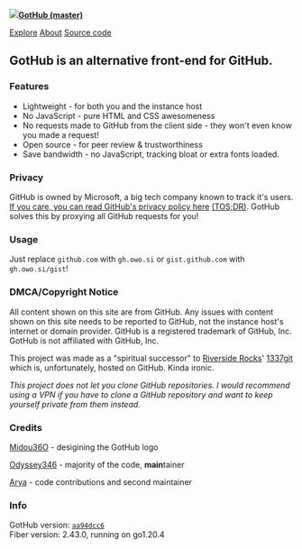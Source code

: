 [![](/logo.svg)**GotHub (master)**](https://gh.owo.si/)

[Explore](https://gh.owo.si/explore) [About](https://gh.owo.si/about) [Source code](https://codeberg.org/gothub/gothub)

GotHub is an alternative front-end for GitHub.
----------------------------------------------

### Features

* Lightweight - for both you and the instance host
* No JavaScript - pure HTML and CSS awesomeness
* No requests made to GitHub from the client side - they won't even know you made a request!
* Open source - for peer review & trustworthiness
* Save bandwidth - no JavaScript, tracking bloat or extra fonts loaded.

### Privacy

GitHub is owned by Microsoft, a big tech company known to track it's users. [If you care, you can read GitHub's privacy policy here](https://docs.github.com/en/site-policy/privacy-policies/github-privacy-statement) [(TOS;DR)](https://tosdr.org/en/service/297). GotHub solves this by proxying all GitHub requests for you!

### Usage

Just replace `github.com` with `gh.owo.si` or `gist.github.com` with `gh.owo.si/gist`!

### DMCA/Copyright Notice

All content shown on this site are from GitHub. Any issues with content shown on this site needs to be reported to GitHub, not the instance host's internet or domain provider. GitHub is a registered trademark of GitHub, Inc. GotHub is not affiliated with GitHub, Inc.

This project was made as a "spiritual successor" to [Riverside Rocks](https://riverside.rocks/)' [1337git](https://gh.owo.si/RiversideRocks/1337git) which is, unfortunately, hosted on GitHub. Kinda ironic.

_This project does not let you clone GitHub repositories. I would recommend using a VPN if you have to clone a GitHub repository and want to keep yourself private from them instead._

### Credits

[Midou36O](https://midou.dev/) - desigining the GotHub logo

[Odyssey346](https://odyssey346.dev/) - majority of the code, **main**tainer

[Arya](https://arya.projectsegfau.lt/) - code contributions and second maintainer

### Info

GotHub version: [`aa94dcc6`](https://codeberg.org/gothub/gothub/commit/aa94dcc6)  
Fiber version: 2.43.0, running on go1.20.4
